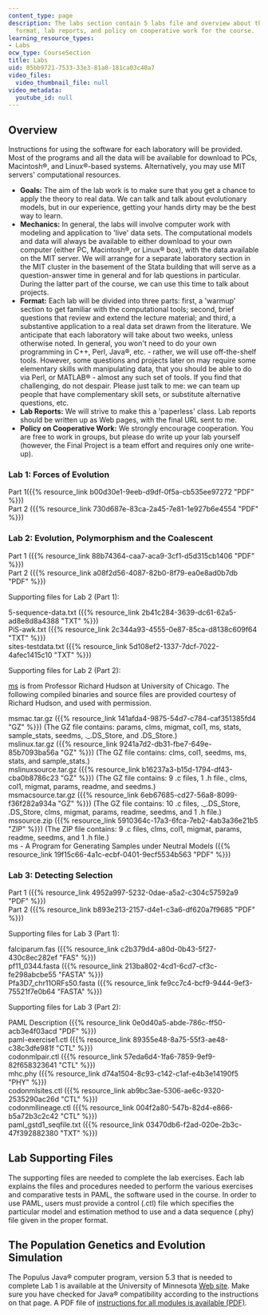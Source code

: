 ```yaml
---
content_type: page
description: The labs section contain 5 labs file and overview about the goals, mechanics,
  format, lab reports, and policy on cooperative work for the course.
learning_resource_types:
- Labs
ocw_type: CourseSection
title: Labs
uid: 05bb9721-7533-33e3-81a0-181ca03c40a7
video_files:
  video_thumbnail_file: null
video_metadata:
  youtube_id: null
---
```


Overview
--------

Instructions for using the software for each laboratory will be provided. Most of the programs and all the data will be available for download to PCs, Macintosh®, and Linux®-based systems. Alternatively, you may use MIT servers' computational resources.

*   **Goals:** The aim of the lab work is to make sure that you get a chance to apply the theory to real data. We can talk and talk about evolutionary models, but in our experience, getting your hands dirty may be the best way to learn.
*   **Mechanics:** In general, the labs will involve computer work with modeling and application to 'live' data sets. The computational models and data will always be available to either download to your own computer (either PC, Macintosh®, or Linux® box), with the data available on the MIT server. We will arrange for a separate laboratory section in the MIT cluster in the basement of the Stata building that will serve as a question-answer time in general and for lab questions in particular. During the latter part of the course, we can use this time to talk about projects.
*   **Format:** Each lab will be divided into three parts: first, a 'warmup' section to get familiar with the computational tools; second, brief questions that review and extend the lecture material; and third, a substantive application to a real data set drawn from the literature. We anticipate that each laboratory will take about two weeks, unless otherwise noted. In general, you won't need to do your own programming in C++, Perl, Java®, etc. - rather, we will use off-the-shelf tools. However, some questions and projects later on may require some elementary skills with manipulating data, that you should be able to do via Perl, or MATLAB® - almost any such set of tools. If you find that challenging, do not despair. Please just talk to me: we can team up people that have complementary skill sets, or substitute alternative questions, etc.
*   **Lab Reports:** We will strive to make this a 'paperless' class. Lab reports should be written up as Web pages, with the final URL sent to me.
*   **Policy on Cooperative Work:** We strongly encourage cooperation. You are free to work in groups, but please do write up your lab yourself (however, the Final Project is a team effort and requires only one write-up).

### Lab 1: Forces of Evolution

Part 1({{% resource_link b00d30e1-9eeb-d9df-0f5a-cb535ee97272 "PDF" %}})  
Part 2 ({{% resource_link 730d687e-83ca-2a45-7e81-1e927b6e4554 "PDF" %}})

### Lab 2: Evolution, Polymorphism and the Coalescent

Part 1 ({{% resource_link 88b74364-caa7-aca9-3cf1-d5d315cb1406 "PDF" %}})  
Part 2 ({{% resource_link a08f2d56-4087-82b0-8f79-ea0e8ad0b7db "PDF" %}})

Supporting files for Lab 2 (Part 1):

5-sequence-data.txt ({{% resource_link 2b41c284-3639-dc61-62a5-ad8e8d8a4388 "TXT" %}})  
PiS-awk.txt ({{% resource_link 2c344a93-4555-0e87-85ca-d8138c609f64 "TXT" %}})  
sites-testdata.txt ({{% resource_link 5d108ef2-1337-7dcf-7022-4afec1415c10 "TXT" %}})

Supporting files for Lab 2 (Part 2):

[ms](http://home.uchicago.edu/~rhudson1/source/mksamples.html) is from Professor Richard Hudson at University of Chicago. The following compiled binaries and source files are provided courtesy of Richard Hudson, and used with permission.

msmac.tar.gz ({{% resource_link 141afda4-9875-54d7-c784-caf351385fd4 "GZ" %}}) (The GZ file contains: params, clms, migmat, col1, ms, stats, sample\_stats, seedms, .\_.DS\_Store, and .DS\_Store.)  
mslinux.tar.gz ({{% resource_link 9241a7d2-db31-fbe7-649e-85b7093ba56a "GZ" %}}) (The GZ file contains: clms, col1, seedms, ms, stats, and sample\_stats.)  
mslinuxsource.tar.gz ({{% resource_link b16237a3-b15d-1794-df43-cba0b8786c23 "GZ" %}}) (The GZ file contains: 9 .c files, 1 .h file., clms, col1, migmat, params, readme, and seedms.)  
msmacsource.tar.gz ({{% resource_link 6eb67685-cd27-56a8-8099-f36f282a934a "GZ" %}}) (The GZ file contains: 10 .c files, .\_.DS\_Store, .DS\_Store, clms, migmat, params, readme, seedms, and 1 .h file.)  
mssource.zip ({{% resource_link 5910364c-17a3-6fca-7eb2-4ab3a36e21b5 "ZIP" %}}) (The ZIP file contains: 9 .c files, clms, col1, migmat, params, readme, seedms, and 1 .h file.)  
ms - A Program for Generating Samples under Neutral Models ({{% resource_link 19f15c66-4a1c-ecbf-0401-9ecf5534b563 "PDF" %}})

### Lab 3: Detecting Selection

Part 1 ({{% resource_link 4952a997-5232-0dae-a5a2-c304c57592a9 "PDF" %}})  
Part 2 ({{% resource_link b893e213-2157-d4e1-c3a6-df620a7f9685 "PDF" %}})

Supporting files for Lab 3 (Part 1):

falciparum.fas ({{% resource_link c2b379d4-a80d-0b43-5f27-430c8ec282ef "FAS" %}})  
pf11\_0344.fasta ({{% resource_link 213ba802-4cd1-6cd7-cf3c-fe298abcbe55 "FASTA" %}})  
Pfa3D7\_chr11ORFs50.fasta ({{% resource_link fe9cc7c4-bcf9-9444-9ef3-75521f7e0b64 "FASTA" %}})

Supporting files for Lab 3 (Part 2):

PAML Description ({{% resource_link 0e0d40a5-abde-786c-ff50-acb3e4f03acd "PDF" %}})  
paml-exercise1.ctl ({{% resource_link 89355e48-8a75-55f3-ae48-c38c3dfe981f "CTL" %}})  
codonmlpair.ctl ({{% resource_link 57eda6d4-1fa6-7859-9ef9-82f658323641 "CTL" %}})  
mhc.phy ({{% resource_link d74a1504-8c93-c142-c1af-e4b3e14190f5 "PHY" %}})  
codonmlsites.ctl ({{% resource_link ab9bc3ae-5306-ae6c-9320-2535290ac26d "CTL" %}})  
codonmllineage.ctl ({{% resource_link 004f2a80-547b-82d4-e866-b5a72b3c2c42 "CTL" %}})  
paml\_gstd1\_seqfile.txt ({{% resource_link 03470db6-f2ad-020e-2b3c-47f392882380 "TXT" %}})

Lab Supporting Files
--------------------

The supporting files are needed to complete the lab exercises. Each lab explains the files and procedures needed to perform the various exercises and comparative tests in PAML, the software used in the course. In order to use PAML, users must provide a control (.ctl) file which specifies the particular model and estimation method to use and a data sequence (.phy) file given in the proper format.

The Population Genetics and Evolution Simulation
------------------------------------------------

The Populus Java® computer program, version 5.3 that is needed to complete Lab 1 is available at the University of Minnesota [Web site](http://www.cbs.umn.edu/populus/purejava1). Make sure you have checked for Java® compatibility according to the instructions on that page. A PDF file of [instructions for all modules is available (PDF)](https://www.ableweb.org/biologylabs/wp-content/uploads/volumes/vol-21/6-barton.pdf).